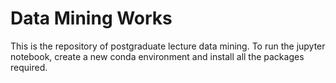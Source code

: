 # Data Mining Works
This is the repository of postgraduate lecture data mining.
To run the jupyter notebook, create a new conda environment and install all the packages required.
